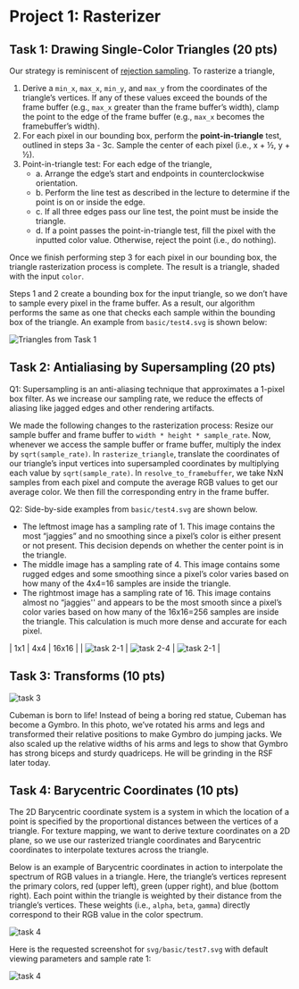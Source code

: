 # Project 1: Rasterizer 

## Task 1: Drawing Single-Color Triangles (20 pts)

Our strategy is reminiscent of [rejection sampling](https://en.wikipedia.org/wiki/Rejection_sampling). To rasterize a triangle, 

1. Derive a `min_x`, `max_x`, `min_y`, and `max_y` from the coordinates of the triangle’s vertices. If any of these values exceed the bounds of the frame buffer (e.g., `max_x` greater than the frame buffer’s width), clamp the point to the edge of the frame buffer (e.g., `max_x` becomes the framebuffer’s width). 
2. For each pixel in our bounding box, perform the **point-in-triangle** test, outlined in steps 3a - 3c. Sample the center of each pixel (i.e., x + ½, y + ½).
3. Point-in-triangle test: For each edge of the triangle,
	- a. Arrange the edge’s start and endpoints in counterclockwise orientation.
	- b. Perform the line test as described in the lecture to determine if the point is on or inside the edge.
	- c. If all three edges pass our line test, the point must be inside the triangle.  
	- d. If a point passes the point-in-triangle test, fill the pixel with the inputted color value. Otherwise, reject the point (i.e., do nothing).

Once we finish performing step 3 for each pixel in our bounding box, the triangle rasterization process is complete. The result is a triangle, shaded with the input `color`. 

Steps 1 and 2 create a bounding box for the input triangle, so we don’t have to sample every pixel in the frame buffer. As a result, our algorithm performs the same as one that checks each sample within the bounding box of the triangle. An example from `basic/test4.svg` is shown below: 


![Triangles from Task 1](/images/Task-1.png)


## Task 2: Antialiasing by Supersampling (20 pts)

Q1: Supersampling is an anti-aliasing technique that approximates a 1-pixel box filter. As we increase our sampling rate, we reduce the effects of aliasing like jagged edges and other rendering artifacts. 

We made the following changes to the rasterization process: 
Resize our sample buffer and frame buffer to `width * height * sample_rate`.
Now, whenever we access the sample buffer or frame buffer, multiply the index by `sqrt(sample_rate)`.
In `rasterize_triangle`, translate the coordinates of our triangle’s input vertices into supersampled coordinates by multiplying each value by `sqrt(sample_rate)`. 
In `resolve_to_framebuffer`, we take NxN samples from each pixel and compute the average RGB values to get our average color. We then fill the corresponding entry in the frame buffer. 

Q2: Side-by-side examples from `basic/test4.svg` are shown below. 
- The leftmost image has a sampling rate of 1. This image contains the most “jaggies” and no smoothing since a pixel’s color is either present or not present. This decision depends on whether the center point is in the triangle. 
- The middle image has a sampling rate of 4. This image contains some rugged edges and some smoothing since a pixel’s color varies based on how many of the 4x4=16 samples are inside the triangle. 
- The rightmost image has a sampling rate of 16. This image contains almost no “jaggies'' and appears to be the most smooth since a pixel’s color varies based on how many of the 16x16=256 samples are inside the triangle. This calculation is much more dense and accurate for each pixel. 

|    1x1    | 4x4 | 16x16     |
| ![task 2-1](/images/Task-2-1.png)      | ![task 2-4](/images/Task-2-4.png)        | ![task 2-1](/images/Task-2-16.png)    |

## Task 3: Transforms (10 pts)

![task 3](/images/Task-3.png)

Cubeman is born to life! Instead of being a boring red statue, Cubeman has become a Gymbro. In this photo, we’ve rotated his arms and legs and transformed their relative positions to make Gymbro do jumping jacks. We also scaled up the relative widths of his arms and legs to show that Gymbro has strong biceps and sturdy quadriceps. He will be grinding in the RSF later today. 

## Task 4: Barycentric Coordinates (10 pts)

The 2D Barycentric coordinate system is a system in which the location of a point is specified by the proportional distances between the vertices of a triangle. For texture mapping, we want to derive texture coordinates on a 2D plane, so we use our rasterized triangle coordinates and Barycentric coordinates to interpolate textures across the triangle. 

Below is an example of Barycentric coordinates in action to interpolate the spectrum of RGB values in a triangle. Here, the triangle’s vertices represent the primary colors, red (upper left), green (upper right), and blue (bottom right). Each point within the triangle is weighted by their distance from the triangle’s vertices. These weights (i.e., `alpha`, `beta`, `gamma`) directly correspond to their RGB value in the color spectrum. 

![task 4](/images/Task-4-2.png)

Here is the requested screenshot for `svg/basic/test7.svg` with default viewing parameters and sample rate 1: 

![task 4](/images/Task-4.png)
